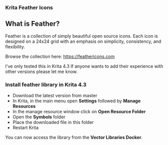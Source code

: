 ### Krita Feather Icons

## What is Feather?

Feather is a collection of simply beautiful open source icons. Each icon is designed on a 24x24 grid with an emphasis on simplicity, consistency, and flexibility.

Browse the collection here:
https://feathericons.com

I've only tested this in Krita 4.3
If anyone wants to add their experience with other versions please let me know.

### Install feather library in Krita 4.3

+ Download the latest version from master
+ In Krita, in the main menu open **Settings** followed by **Manage Resources**
+ In the manage resource window click on **Open Resource Folder**
+ Open the **Symbols** folder
+ Place the downloaded file in this folder
+ Restart Krita

You can now access the library from the **Vector Libraries Docker**.
